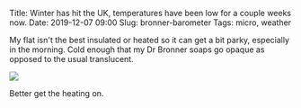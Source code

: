 Title: Winter has hit the UK, temperatures have been low for a couple weeks now.
Date: 2019-12-07 09:00
Slug: bronner-barometer
Tags: micro, weather

My flat isn't the best insulated or heated so it can get a bit parky, especially in the morning. Cold enough that my Dr Bronner soaps go opaque as opposed to the usual translucent.

<img src="{static}/media/images/2019-12-07 bronner.jpg" class="align-center" loading="lazy" />

Better get the heating on.
